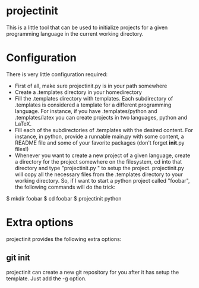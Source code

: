 projectinit
===========

This is a little tool that can be used to initialize projects for a given programming language in the current working directory.

Configuration
=============

There is very little configuration required:

- First of all, make sure projectinit.py is in your path somewhere
- Create a .templates directory in your homedirectory
- Fill the .templates directory with templates. Each subdirectory of .templates is considered a template for a different programming language. For instance, if you have .templates/python and .templates/latex you can create projects in two languages, python and LaTeX. 
- Fill each of the subdirectories of .templates with the desired content. For instance, in python, provide a runnable main.py with some content, a README file and some of your favorite packages (don't forget __init__.py files!)
- Whenever you want to create a new project of a given language, create a directory for the project somewhere on the filesystem, cd into that directory and type "projectinit.py <language>" to setup the project. projectinit.py will copy all the necessary files from the .templates directory to your working directory. So, if I want to start a python project called "foobar", the following commands will do the trick:

$ mkdir foobar
$ cd foobar
$ projectinit python

Extra options
=============
projectinit provides the following extra options:

git init
--------

projectinit can create a new git repository for you after it has setup the template. Just add the -g option.
